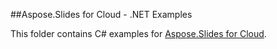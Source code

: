 ##Aspose.Slides for Cloud - .NET Examples

This folder contains C# examples for [Aspose.Slides for Cloud](http://www.aspose.com/products/slides/cloud).